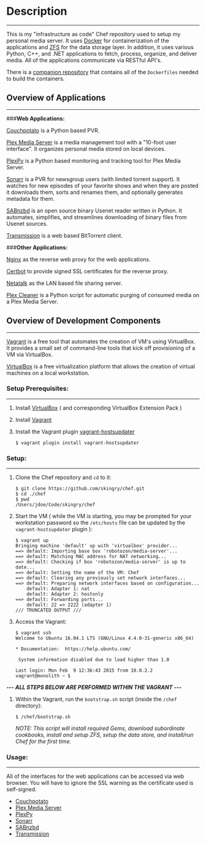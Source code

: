 # Description
***

This is my "infrastructure as code" Chef repository used to setup my personal media server. It uses [Docker](https://www.docker.com/) for containerization of the applications and [ZFS](https://en.wikipedia.org/wiki/ZFS) for the data storage layer.  In addition, it uses various Python, C++, and .NET applications to fetch, process, organize, and deliver media. All of the applications communicate via RESTful API's.

There is a [companion repository](https://github.com/skingry/Dockerfiles) that contains all of the `Dockerfiles` needed to build the containers.

## Overview of Applications
***

###**Web Applications:**

[Couchpotato](https://couchpota.to/) is a Python based PVR.

[Plex Media Server](https://en.wikipedia.org/wiki/Plex_(software)#Plex_Media_Server) is a media management tool with a "10-foot user interface".  It organizes personal media stored on local devices.

[PlexPy](https://github.com/drzoidberg33/plexpy) is a Python based monitoring and tracking tool for Plex Media Server.

[Sonarr](https://sonarr.tv/) is a PVR for newsgroup users (with limited torrent support). It watches for new episodes of your favorite shows and when they are posted it downloads them, sorts and renames them, and optionally generates metadata for them.

[SABnzbd](http://sabnzbd.org/) is an open source binary Usenet reader written in Python.  It automates, simplifies, and streamlines downloading of binary files from Usenet sources.

[Transmission](https://www.transmissionbt.com/) is a web based BitTorrent client.

###**Other Applications:** 

[Nginx](https://www.nginx.com/) as the reverse web proxy for the web applications.

[Certbot](https://github.com/certbot/certbot) to provide signed SSL certificates for the reverse proxy.

[Netatalk](http://netatalk.sourceforge.net/) as the LAN based file sharing server.

[Plex Cleaner](https://github.com/ngovil21/Plex-Cleaner) is a Python script for automatic purging of consumed media on a Plex Media Server.

## Overview of Development Components
***

[Vagrant](http://vagrantup.com) is a free tool that automates the creation of VM's using VirtualBox. It provides a small set of command-line tools that kick off provisioning of a VM via VirtualBox.

[VirtualBox](http://www.virtualbox.org) is a free virtualization platform that allows the creation of virtual machines on a local workstation.


### Setup Prerequisites:
***

1. Install [VirtualBox](https://www.virtualbox.org/wiki/Downloads) ( and corresponding VirtualBox Extension Pack )
2. Install [Vagrant](https://www.vagrantup.com/downloads.html)
3. Install the Vagrant plugin [vagrant-hostsupdater](https://github.com/cogitatio/vagrant-hostsupdater)

   ```
   $ vagrant plugin install vagrant-hostsupdater
   ```
   
### Setup:
***

1. Clone the Chef repository and `cd` to it: 

   ```
   $ git clone https://github.com/skingry/chef.git
   $ cd ./chef
   $ pwd
   /Users/jdoe/Code/skingry/chef
   ```
   
2. Start the VM ( while the VM is starting, you may be prompted for your workstation password so the `/etc/hosts` file can be updated by the `vagrant-hostsupdater` plugin ):

   ```
   $ vagrant up
   Bringing machine 'default' up with 'virtualbox' provider...
   ==> default: Importing base box 'robotozon/media-server'...
   ==> default: Matching MAC address for NAT networking...
   ==> default: Checking if box 'robotozon/media-server' is up to date...
   ==> default: Setting the name of the VM: Chef
   ==> default: Clearing any previously set network interfaces...
   ==> default: Preparing network interfaces based on configuration...
       default: Adapter 1: nat
       default: Adapter 2: hostonly
   ==> default: Forwarding ports...
       default: 22 => 2222 (adapter 1)
   /// TRUNCATED OUTPUT ///
   ```
   
3. Access the Vagrant:

   ```
   $ vagrant ssh
   Welcome to Ubuntu 16.04.1 LTS (GNU/Linux 4.4.0-31-generic x86_64)

   * Documentation:  https://help.ubuntu.com/

    System information disabled due to load higher than 1.0

   Last login: Mon Feb  9 12:36:43 2015 from 10.0.2.2
   vagrant@monolith ~ $
   ```

_**--- ALL STEPS BELOW ARE PERFORMED WITHIN THE VAGRANT ---**_
 
1. Within the Vagrant, run the `bootstrap.sh` script (inside the `/chef` directory):

   ```
   $ /chef/bootstrap.sh
   ```
   
   _NOTE: This script will install required Gems, download subordinate cookbooks, install and setup ZFS, setup the data store, and install/run Chef for the first time._
   
### Usage:
***

All of the interfaces for the web applications can be accessed via web browser.  You will have to ignore the SSL warning as the certificate used is self-signed.

+ [Couchpotato](https://couchpotato.media-server.local/)
+ [Plex Media Server](https://plex.media-server.local)
+ [PlexPy](https://plexpy.media-server.local)
+ [Sonarr](https://sonarr.media-server.local)
+ [SABnzbd](https://sonarr.media-server.local)
+ [Transmission](https://transmission.media-server.local)